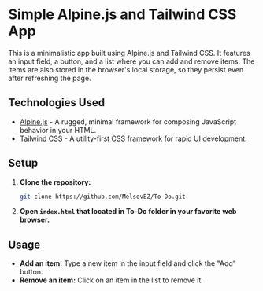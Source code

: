 # Simple Alpine.js and Tailwind CSS App

This is a minimalistic app built using Alpine.js and Tailwind CSS. It features an input field, a button, and a list where you can add and remove items. The items are also stored in the browser's local storage, so they persist even after refreshing the page.

## Technologies Used

- [Alpine.js](https://github.com/alpinejs/alpine) - A rugged, minimal framework for composing JavaScript behavior in your HTML.
- [Tailwind CSS](https://tailwindcss.com/) - A utility-first CSS framework for rapid UI development.

## Setup

1. **Clone the repository:**

    ```sh
    git clone https://github.com/MelsovEZ/To-Do.git
    ```

2. **Open `index.html` that located in To-Do folder in your favorite web browser.**

## Usage

- **Add an item:** Type a new item in the input field and click the "Add" button.
- **Remove an item:** Click on an item in the list to remove it.
